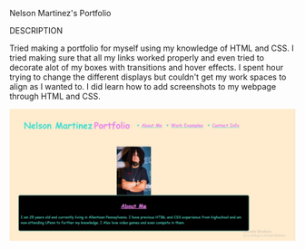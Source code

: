 Nelson Martinez's Portfolio

DESCRIPTION

Tried making a portfolio for myself using my knowledge of HTML and CSS.
I tried making sure that all my links worked properly and even tried to decorate alot of my boxes with transitions and hover effects.
I spent hour trying to change the different displays but couldn't get my work spaces to align as I wanted to. I did learn how to add screenshots to my webpage through HTML and CSS.

![Getting Started](./assets/Images/Portfolio-img1.jpg)
